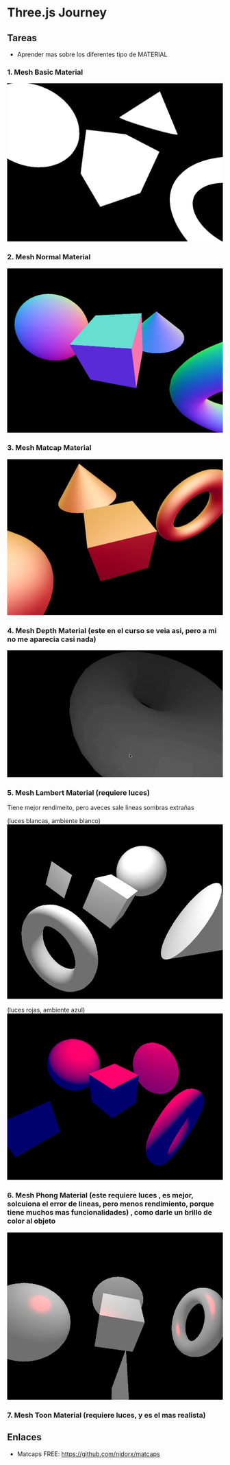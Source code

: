 # Three.js Journey

## Tareas

- Aprender mas sobre los diferentes tipo de MATERIAL

### 1. Mesh Basic Material

![Alt text](/public/image.png)

### 2. Mesh Normal Material

![Alt text](/public/image-1.png)

### 3. Mesh Matcap Material

![Alt text](/public/image-3.png)

### 4. Mesh Depth Material (este en el curso se veia asi, pero a mi no me aparecia casi nada)

![Alt text](/public/image-4.png)

### 5. Mesh Lambert Material (requiere luces)

Tiene mejor rendimeito, pero aveces sale lineas sombras extrañas

(luces blancas, ambiente blanco)
![Alt text](/public/image-5.png)

(luces rojas, ambiente azul)
![Alt text](/public/image-6.png)

### 6. Mesh Phong Material (este requiere luces , es mejor, solcuiona el error de lineas, pero menos rendimiento, porque tiene muchos mas funcionalidades) , como darle un brillo de color al objeto

![Alt text](/public/image-7.png)

### 7. Mesh Toon Material (requiere luces, y es el mas realista)

## Enlaces

- Matcaps FREE: https://github.com/nidorx/matcaps
